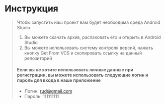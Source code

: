  # Инструкция
> Чтобы запустить наш проект вам будет необходима среда Android Studio
> 1) Вы можете скачать архив, распаковать его и открыть в Android Studio
> 2) Вы можете использовать систему контроля версий, нажать кнопку Get From VCS и скопировать ссылку на данный репозиторий
> #### Если вы не хотите использовать личные данные при регистрации, вы можете использовать следующие логин и пароль для входа в наше приложение
> - Логин: rud@gmail.com
> - Пароль: 111111111 
